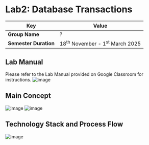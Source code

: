 # Lab2: Database Transactions

| **Key**| Value |
|---------------|---------------------------------------------------------|
| **Group Name**| ? |
| **Semester Duration**| 18<sup>th</sup> November - 1<sup>st</sup> March 2025 |

## Lab Manual

Please refer to the Lab Manual provided on Google Classroom for instructions.
![image](https://github.com/user-attachments/assets/26c1d473-0b34-4ee8-8764-f82a8ca5cdba)


## Main Concept

![image](https://github.com/user-attachments/assets/183f8310-887a-42f4-b712-80d41a8b85fe)
![image](https://github.com/user-attachments/assets/1a43b2a9-bd54-4689-a9d6-802f44f0bbaf)

## Technology Stack and Process Flow

![image](https://github.com/user-attachments/assets/4bd405b6-eeb4-4a50-b47d-9082faccee9a)
